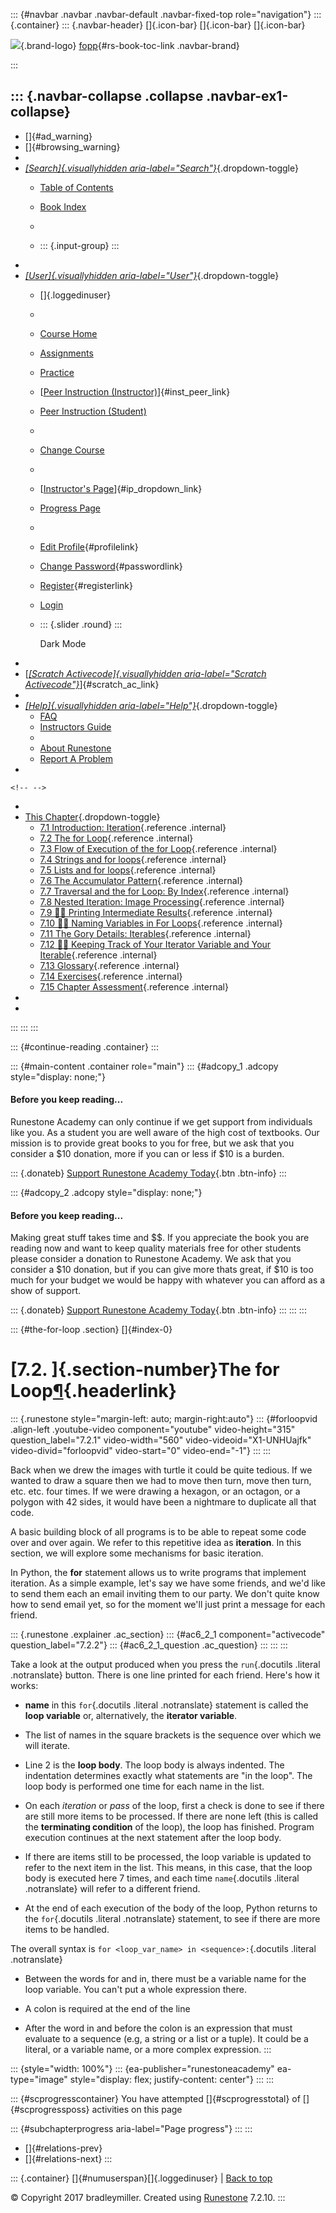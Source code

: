 ::: {#navbar .navbar .navbar-default .navbar-fixed-top role="navigation"}
::: {.container}
::: {.navbar-header}
[]{.icon-bar} []{.icon-bar} []{.icon-bar}

<div>

[![](../_static/img/RAIcon.png)](/runestone/default/user/login){.brand-logo}
[fopp](../index.html){#rs-book-toc-link .navbar-brand}

</div>
:::

::: {.navbar-collapse .collapse .navbar-ex1-collapse}
-   
-   []{#ad_warning}
-   []{#browsing_warning}
-   
-   [*[Search]{.visuallyhidden
    aria-label="Search"}*](#){.dropdown-toggle}
    -   [Table of Contents](../index.html)

    -   [Book Index](../genindex.html)

    -   

    -   ::: {.input-group}
        :::
-   
-   [*[User]{.visuallyhidden aria-label="User"}*](#){.dropdown-toggle}
    -   []{.loggedinuser}

    -   

    -   [Course Home](/ns/course/index)

    -   [Assignments](/assignment/student/chooseAssignment)

    -   [Practice](/runestone/assignments/practice)

    -   [[Peer Instruction
        (Instructor)](/runestone/peer/instructor.html)]{#inst_peer_link}

    -   [Peer Instruction (Student)](/runestone/peer/student.html)

    -   

    -   [Change Course](/runestone/default/courses)

    -   

    -   [[Instructor\'s
        Page](/runestone/admin/index)]{#ip_dropdown_link}

    -   [Progress Page](/runestone/dashboard/studentreport)

    -   

    -   [Edit Profile](/runestone/default/user/profile){#profilelink}

    -   [Change
        Password](/runestone/default/user/change_password){#passwordlink}

    -   [Register](/runestone/default/user/register){#registerlink}

    -   [Login](#)

    -   ::: {.slider .round}
        :::

        Dark Mode
-   
-   [[*[Scratch Activecode]{.visuallyhidden
    aria-label="Scratch Activecode"}*](javascript:runestoneComponents.popupScratchAC())]{#scratch_ac_link}
-   
-   [*[Help]{.visuallyhidden aria-label="Help"}*](#){.dropdown-toggle}
    -   [FAQ](http://runestoneinteractive.org/pages/faq.html)
    -   [Instructors Guide](https://guide.runestone.academy)
    -   
    -   [About Runestone](http://runestoneinteractive.org)
    -   [Report A
        Problem](/runestone/default/reportabug?course=fopp&page=TheforLoop)
-   

```{=html}
<!-- -->
```
-   
-   [This Chapter](../index.html){.dropdown-toggle}
    -   [7.1 Introduction: Iteration](intro-Iteration.html){.reference
        .internal}
    -   [7.2 The for Loop](TheforLoop.html){.reference .internal}
    -   [7.3 Flow of Execution of the for
        Loop](FlowofExecutionoftheforLoop.html){.reference .internal}
    -   [7.4 Strings and for loops](Stringsandforloops.html){.reference
        .internal}
    -   [7.5 Lists and for loops](Listsandforloops.html){.reference
        .internal}
    -   [7.6 The Accumulator
        Pattern](TheAccumulatorPattern.html){.reference .internal}
    -   [7.7 Traversal and the for Loop: By
        Index](TraversalandtheforLoopByIndex.html){.reference .internal}
    -   [7.8 Nested Iteration: Image
        Processing](NestedIterationImageProcessing.html){.reference
        .internal}
    -   [7.9 👩‍💻 Printing Intermediate
        Results](WPPrintingIntermediateResults.html){.reference
        .internal}
    -   [7.10 👩‍💻 Naming Variables in For
        Loops](WPNamingVariablesinForLoops.html){.reference .internal}
    -   [7.11 The Gory Details:
        Iterables](GeneralizedSequences.html){.reference .internal}
    -   [7.12 👩‍💻 Keeping Track of Your Iterator Variable and Your
        Iterable](WPKeepingTrackofYourIteratorVariableYourIterable.html){.reference
        .internal}
    -   [7.13 Glossary](Glossary.html){.reference .internal}
    -   [7.14 Exercises](Exercises.html){.reference .internal}
    -   [7.15 Chapter Assessment](week2a2.html){.reference .internal}
-   
-   
:::
:::
:::

::: {#continue-reading .container}
:::

::: {#main-content .container role="main"}
::: {#adcopy_1 .adcopy style="display: none;"}
#### Before you keep reading\...

Runestone Academy can only continue if we get support from individuals
like you. As a student you are well aware of the high cost of textbooks.
Our mission is to provide great books to you for free, but we ask that
you consider a \$10 donation, more if you can or less if \$10 is a
burden.

::: {.donateb}
[Support Runestone Academy Today](/runestone/default/donate?ad=1){.btn
.btn-info}
:::

::: {#adcopy_2 .adcopy style="display: none;"}
#### Before you keep reading\...

Making great stuff takes time and \$\$. If you appreciate the book you
are reading now and want to keep quality materials free for other
students please consider a donation to Runestone Academy. We ask that
you consider a \$10 donation, but if you can give more thats great, if
\$10 is too much for your budget we would be happy with whatever you can
afford as a show of support.

::: {.donateb}
[Support Runestone Academy Today](/runestone/default/donate?ad=2){.btn
.btn-info}
:::
:::
:::

::: {#the-for-loop .section}
[]{#index-0}

[7.2. ]{.section-number}The **for** Loop[¶](#the-for-loop "Permalink to this heading"){.headerlink}
===================================================================================================

::: {.runestone style="margin-left: auto; margin-right:auto"}
::: {#forloopvid .align-left .youtube-video component="youtube" video-height="315" question_label="7.2.1" video-width="560" video-videoid="X1-UNHUajfk" video-divid="forloopvid" video-start="0" video-end="-1"}
:::
:::

Back when we drew the images with turtle it could be quite tedious. If
we wanted to draw a square then we had to move then turn, move then
turn, etc. etc. four times. If we were drawing a hexagon, or an octagon,
or a polygon with 42 sides, it would have been a nightmare to duplicate
all that code.

A basic building block of all programs is to be able to repeat some code
over and over again. We refer to this repetitive idea as **iteration**.
In this section, we will explore some mechanisms for basic iteration.

In Python, the **for** statement allows us to write programs that
implement iteration. As a simple example, let's say we have some
friends, and we'd like to send them each an email inviting them to our
party. We don't quite know how to send email yet, so for the moment
we'll just print a message for each friend.

::: {.runestone .explainer .ac_section}
::: {#ac6_2_1 component="activecode" question_label="7.2.2"}
::: {#ac6_2_1_question .ac_question}
:::
:::
:::

Take a look at the output produced when you press the `run`{.docutils
.literal .notranslate} button. There is one line printed for each
friend. Here's how it works:

-   **name** in this `for`{.docutils .literal .notranslate} statement is
    called the **loop variable** or, alternatively, the **iterator
    variable**.

-   The list of names in the square brackets is the sequence over which
    we will iterate.

-   Line 2 is the **loop body**. The loop body is always indented. The
    indentation determines exactly what statements are "in the loop".
    The loop body is performed one time for each name in the list.

-   On each *iteration* or *pass* of the loop, first a check is done to
    see if there are still more items to be processed. If there are none
    left (this is called the **terminating condition** of the loop), the
    loop has finished. Program execution continues at the next statement
    after the loop body.

-   If there are items still to be processed, the loop variable is
    updated to refer to the next item in the list. This means, in this
    case, that the loop body is executed here 7 times, and each time
    `name`{.docutils .literal .notranslate} will refer to a different
    friend.

-   At the end of each execution of the body of the loop, Python returns
    to the `for`{.docutils .literal .notranslate} statement, to see if
    there are more items to be handled.

The overall syntax is `for <loop_var_name> in <sequence>:`{.docutils
.literal .notranslate}

-   Between the words for and in, there must be a variable name for the
    loop variable. You can't put a whole expression there.

-   A colon is required at the end of the line

-   After the word in and before the colon is an expression that must
    evaluate to a sequence (e.g, a string or a list or a tuple). It
    could be a literal, or a variable name, or a more complex
    expression.
:::

::: {style="width: 100%"}
::: {ea-publisher="runestoneacademy" ea-type="image" style="display: flex; justify-content: center"}
:::
:::

::: {#scprogresscontainer}
You have attempted []{#scprogresstotal} of []{#scprogressposs}
activities on this page

::: {#subchapterprogress aria-label="Page progress"}
:::
:::

-   [[](intro-Iteration.html)]{#relations-prev}
-   [[](FlowofExecutionoftheforLoop.html)]{#relations-next}
:::

::: {.container}
[]{#numuserspan}[]{.loggedinuser} \| [Back to top](#)

© Copyright 2017 bradleymiller. Created using
[Runestone](http://runestoneinteractive.org/) 7.2.10.
:::
